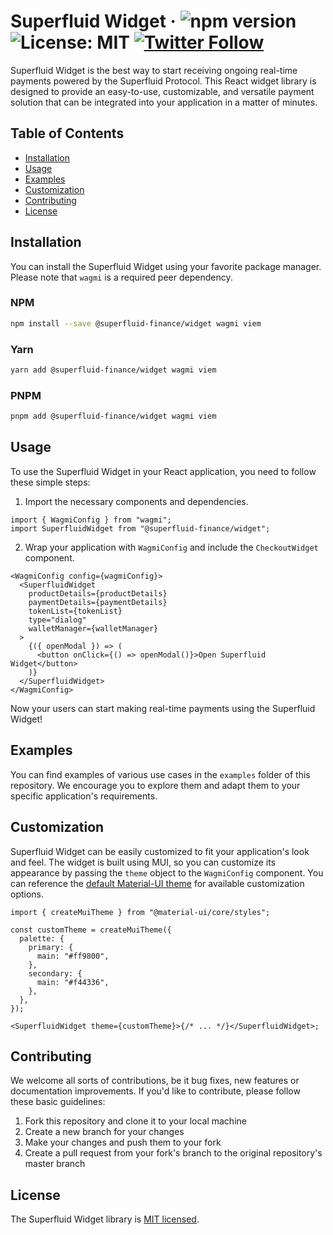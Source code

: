 # Superfluid Widget &middot; ![npm version](https://badge.fury.io/js/%40superfluid-finance%2Fwidget.svg) ![License: MIT](https://img.shields.io/badge/License-MIT-green.svg) [![Twitter Follow](https://img.shields.io/twitter/follow/Superfluid_HQ?style=social)](https://twitter.com/Superfluid_HQ)

Superfluid Widget is the best way to start receiving ongoing real-time payments powered by the Superfluid Protocol. This React widget library is designed to provide an easy-to-use, customizable, and versatile payment solution that can be integrated into your application in a matter of minutes.

## Table of Contents

- [Installation](#installation)
- [Usage](#usage)
- [Examples](#examples)
- [Customization](#customization)
- [Contributing](#contributing)
- [License](#license)

## Installation

You can install the Superfluid Widget using your favorite package manager. Please note that `wagmi` is a required peer dependency.

### NPM

```sh
npm install --save @superfluid-finance/widget wagmi viem
```

### Yarn

```sh
yarn add @superfluid-finance/widget wagmi viem
```

### PNPM

```sh
pnpm add @superfluid-finance/widget wagmi viem
```

## Usage

To use the Superfluid Widget in your React application, you need to follow these simple steps:

1. Import the necessary components and dependencies.

```tsx
import { WagmiConfig } from "wagmi";
import SuperfluidWidget from "@superfluid-finance/widget";
```

2. Wrap your application with `WagmiConfig` and include the `CheckoutWidget` component.

```tsx
<WagmiConfig config={wagmiConfig}>
  <SuperfluidWidget
    productDetails={productDetails}
    paymentDetails={paymentDetails}
    tokenList={tokenList}
    type="dialog"
    walletManager={walletManager}
  >
    {({ openModal }) => (
      <button onClick={() => openModal()}>Open Superfluid Widget</button>
    )}
  </SuperfluidWidget>
</WagmiConfig>
```

Now your users can start making real-time payments using the Superfluid Widget!

## Examples

You can find examples of various use cases in the `examples` folder of this repository. We encourage you to explore them and adapt them to your specific application's requirements.

## Customization

Superfluid Widget can be easily customized to fit your application's look and feel. The widget is built using MUI, so you can customize its appearance by passing the `theme` object to the `WagmiConfig` component. You can reference the [default Material-UI theme](https://mui.com/material-ui/customization/default-theme/) for available customization options.

```tsx
import { createMuiTheme } from "@material-ui/core/styles";

const customTheme = createMuiTheme({
  palette: {
    primary: {
      main: "#ff9800",
    },
    secondary: {
      main: "#f44336",
    },
  },
});

<SuperfluidWidget theme={customTheme}>{/* ... */}</SuperfluidWidget>;
```

## Contributing

We welcome all sorts of contributions, be it bug fixes, new features or documentation improvements. If you'd like to contribute, please follow these basic guidelines:

1. Fork this repository and clone it to your local machine
2. Create a new branch for your changes
3. Make your changes and push them to your fork
4. Create a pull request from your fork's branch to the original repository's master branch

## License

The Superfluid Widget library is [MIT licensed](./LICENSE).
